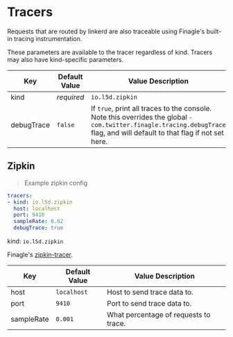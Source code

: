 # Tracers

Requests that are routed by linkerd are also traceable using Finagle's built-in
tracing instrumentation.

<aside class="notice">
These parameters are available to the tracer regardless of kind. Tracers may also have kind-specific parameters.
</aside>

Key | Default Value | Value Description
--- | ------------- | -----------------
kind | _required_ | `io.l5d.zipkin`
debugTrace | `false` | If `true`, print all traces to the console. Note this overrides the global `-com.twitter.finagle.tracing.debugTrace` flag, and will default to that flag if not set here.


## Zipkin

> Example zipkin config

```yaml
tracers:
- kind: io.l5d.zipkin
  host: localhost
  port: 9410
  sampleRate: 0.02
  debugTrace: true
```

kind: `io.l5d.zipkin`

Finagle's [zipkin-tracer](https://github.com/twitter/finagle/tree/develop/finagle-zipkin).

Key | Default Value | Value Description
--- | ------------- | -----------------
host | `localhost` | Host to send trace data to.
port | `9410` | Port to send trace data to.
sampleRate | `0.001` | What percentage of requests to trace.

